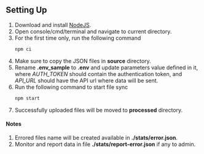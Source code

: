 ## Setting Up

1. Download and install [NodeJS](https://nodejs.org/en/download/).
2. Open console/cmd/terminal and navigate to current directory.
3. For the first time only, run the following command
    ```javascript
    npm ci
    ```
4. Make sure to copy the JSON files in **source** directory.
5. Rename **.env_sample** to **.env** and update parameters value defined in it, where *AUTH_TOKEN* should contain the authentication token, and *API_URL* should have the API url where data will be sent.
6. Run the following command to start file sync
    ```javascript
    npm start
    ```
7. Successfully uploaded files will be moved to **processed** directory.

#### Notes
1. Errored files name will be created available in **./stats/error.json**.
2. Monitor and report data in file **./stats/report-error.json** if any to admin.
